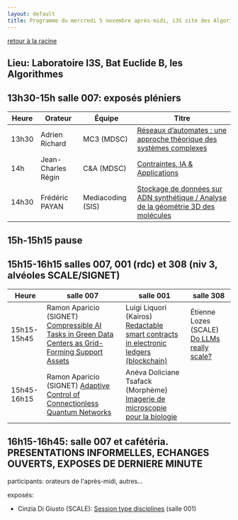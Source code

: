 ```yaml
---
layout: default
title: Programme du mercredi 5 novembre après-midi, i3S site des Algorithmes
---
```


[retour à la racine](../index.md)

## Lieu: Laboratoire I3S, Bat Euclide B, les Algorithmes

## 13h30-15h salle 007: exposés pléniers

|Heure|Orateur       |Équipe    |Titre
|-----|--------------|----------|-----
|13h30|Adrien Richard|MC3 (MDSC)| [Réseaux d’automates : une approche théorique des systèmes complexes](resumes/adrien-richard.txt)
|14h  | Jean-Charles Régin| C&A (MDSC)| [Contraintes, IA & Applications](resumes/jean-charles-regin.txt)
|14h30| Frédéric PAYAN | Mediacoding (SIS) | [Stockage de données sur ADN synthétique / Analyse de la géométrie 3D des molécules](resumes/frederic-payan.txt)

## 15h-15h15 pause

## 15h15-16h15 salles 007, 001 (rdc) et 308 (niv 3, alvéoles SCALE/SIGNET)

|Heure|salle 007 | salle 001 | salle 308 
|-----|----------|-----------|----------
|15h15-15h45|Ramon Aparicio (SIGNET) [Compressible AI Tasks in Green Data Centers as Grid-Forming Support Assets](resumes/ramon-aparicio.txt) |Luigi Liquori (Kairos) [Redactable smart contracts in electronic ledgers (blockchain)](resumes/luigi-liquori.txt)|Étienne Lozes (SCALE) [Do LLMs really scale?](resumes/etienne-lozes.txt)
|15h45-16h15|Ramon Aparicio (SIGNET) [Adaptive Control of Connectionless Quantum Networks](resumes/ramon-aparicio2.txt)|Anéva Doliciane Tsafack (Morphème) [Imagerie de microscopie pour la biologie](resumes/aneva-doliciane-tsafack.txt)| 



## 16h15-16h45: salle 007 et cafétéria. PRESENTATIONS INFORMELLES, ECHANGES OUVERTS, EXPOSES DE DERNIERE MINUTE

participants: orateurs de l'après-midi, autres...

exposés:
- Cinzia Di Giusto (SCALE): [Session type disciplines](resumes/cinzia-di-giusto.txt) (salle 001)
